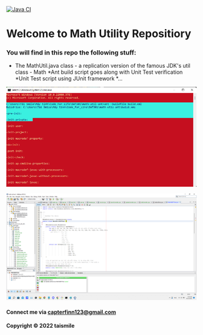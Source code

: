 [![Java CI](https://github.com/TaiSmile0/math-util-ant-se1613/actions/workflows/ci-with-ant.yml/badge.svg)](https://github.com/TaiSmile0/math-util-ant-se1613/actions/workflows/ci-with-ant.yml)
# Welcome to Math Utility Repositiory

### You will find in this repo the following stuff:
 
* The MathUtil.java class - a replication version of the famous JDK's util class - Math
*Ant build script goes along with Unit Test verification
*Unit Test script using JUnit framework
*...

![Build process with ant](https://github.com/TaiSmile0/math-util-ant-se1613/blob/main/screenshot/build-process-with-ant.png)

![DDT source code using JUnit](https://github.com/TaiSmile0/math-util-ant-se1613/blob/main/screenshot/unit-test-with-ddt.png)

#### Connect me via capterfinn123@gmail.com

#### Copyright &#169; 2022 taismile
